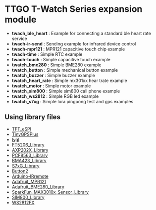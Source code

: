 TTGO T-Watch Series expansion module
====================================

- **twach_ble_heart** : Example for connecting a standard ble heart rate service
- **twach-ir-send** : Sending example for infrared device control
- **twach-mpr121** : MPR121 capacitive touch chip example
- **twach-time** : Simple RTC example
- **twach-touch** : Simple capacitive touch example
- **twatch_bme280** : Simple BME280 example
- **twatch_button** :  Simple mechanical button example
- **twatch_buzzer** : Simple buzzer example
- **twatch_heart_rate** : Simple mx301xx hear trate example
- **twatch_motor** :    Simple motor example
- **twatch_sim800** : Simple sim800 call phone example
- **twatch_ws2812** : Simple RGB led example
- **twatch_s7xg** : Simple lora pingpong test and gps examples



##  Using library files
- [TFT_eSPI](https://github.com/lewisxhe/TFT_eSPI)
- [TinyGPSPlus](https://github.com/mikalhart/TinyGPSPlus)
- [lvgl](https://github.com/lewisxhe/lvgl)
- [FT5206_Library](https://github.com/lewisxhe/FT5206_Library)
- [AXP202X_Library](https://github.com/lewisxhe/AXP202X_Library)
- [PCF8563_Library](https://github.com/lewisxhe/PCF8563_Library)
- [BMA423_Library](https://github.com/lewisxhe/BMA423_Library)
- [S7xG_Library](https://github.com/lewisxhe/S7xG_Library)
- [Button2](https://github.com/lewisxhe/Button2)
- [Arduino-IRremote](https://github.com/lewisxhe/Arduino-IRremote)
- [Adafruit_MPR121](https://github.com/lewisxhe/Adafruit_MPR121)
- [Adafruit_BME280_Library](https://github.com/adafruit/Adafruit_BME280_Library)
- [SparkFun_MAX3010x_Sensor_Library](https://github.com/sparkfun/SparkFun_MAX3010x_Sensor_Library)
- [SIM800_Library](https://github.com/lewisxhe/SIM800_Library)
- [WS2812FX](https://github.com/kitesurfer1404/WS2812FX)

